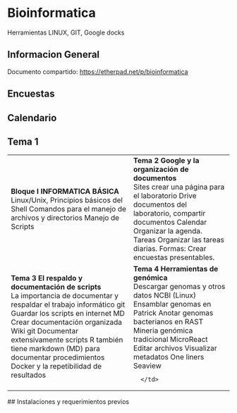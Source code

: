 # Bioinformatica  
Herramientas LINUX, GIT, Google docks  

## Informacion General  
Documento compartido: https://etherpad.net/p/bioinformatica  
## Encuestas  
## Calendario  
## Tema 1  
<table>
  <tr><td>
    <b> Bloque I INFORMATICA BÁSICA </b> <br>
Linux/Unix, Principios básicos del Shell
Comandos para el manejo de archivos y directorios
Manejo de Scripts
    </td>
    <td>
<b> Tema 2  Google y la organización de documentos </b><br>
Sites crear una página para el laboratorio
Drive documentos del laboratorio, compartir documentos
Calendar Organizar la agenda.
Tareas Organizar las tareas diarias.
Formas: Crear encuestas presentables.
    </td></tr>
    <tr><td>
<b> Tema 3  El respaldo y documentación de scripts </b> <br>
La importancia de documentar y respaldar el trabajo informático
git Guardar los scripts en internet
MD Crear documentación organizada
Wiki git Documentar extensivamente scripts
R también tiene markdown (MD) para documentar procedimientos
Docker y la repetibilidad de resultados
      </td>
      <td>
        <b> Tema 4  Herramientas de genómica </b> <br>
Descargar genomas y otros datos NCBI (Linux)
Ensamblar genomas en Patrick
Anotar genomas bacterianos en RAST
Mineria genómica tradicional
MicroReact
Editar archivos 
Visualizar metadatos
        One liners
        Seaview
        
      </td>
  </tr>
  </table>
## Instalaciones y requerimientos previos  


